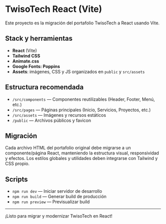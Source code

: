# TwisoTech React (Vite)

Este proyecto es la migración del portafolio TwisoTech a React usando Vite.

## Stack y herramientas
- **React** (Vite)
- **Tailwind CSS**
- **Animate.css**
- **Google Fonts: Poppins**
- **Assets**: imágenes, CSS y JS organizados en `public` y `src/assets`

## Estructura recomendada
- `/src/components` — Componentes reutilizables (Header, Footer, Menú, etc.)
- `/src/pages` — Páginas principales (Inicio, Servicios, Proyectos, etc.)
- `/src/assets` — Imágenes y recursos estáticos
- `/public` — Archivos públicos y favicon

## Migración
Cada archivo HTML del portafolio original debe migrarse a un componente/página React, manteniendo la estructura visual, responsividad y efectos. Los estilos globales y utilidades deben integrarse con Tailwind y CSS propio.

## Scripts
- `npm run dev` — Iniciar servidor de desarrollo
- `npm run build` — Generar build de producción
- `npm run preview` — Previsualizar build

---
¡Listo para migrar y modernizar TwisoTech en React!
